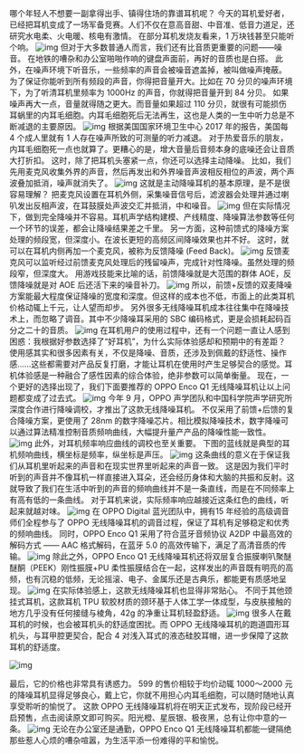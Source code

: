 哪个年轻人不想要一副拿得出手、镇得住场的靠谱耳机呢？
 今天的耳机爱好者，已经把耳机变成了一场军备竞赛。人们不仅在意高音甜、中音准、低音力道足，还研究水电柔、火电暖、核电有激情。 在部分耳机发烧友看来，1 万块钱甚至只能听个响。
    ![img](https://mmbiz.qpic.cn/mmbiz_png/U6yRaDu1NaYXSuYg4l8nicDXec94HkmaxBRcMn64yib5IzDK2avUVWLSPqO4LSSKcsUC70WLegQRD1xHxBue4ovA/640?wx_fmt=png)
但对于大多数普通人而言，我们还有比音质更重要的问题——噪音。 在地铁的嘈杂和办公室啪啪作响的键盘声面前，再好的音质也是白搭。 此外，在噪声环境下听音乐，一些频率的声音会被噪音遮盖掉，被叫做噪声掩蔽。 为了保证你能听到所有频段的声音，你得把音量开大。比如在 70 分贝的噪声环境下，为了听清耳机里频率为 1000Hz 的声音，你就得把音量开到 84 分贝。 如果噪声再大一点，音量就得随之更大。而音量如果超过 110 分贝，就很有可能损伤耳蜗里的内耳毛细胞。内耳毛细胞死后无法再生，这也是人类的一生中听力总是不断减退的主要原因。
![img](https://mmbiz.qpic.cn/mmbiz_png/U6yRaDu1NaYXSuYg4l8nicDXec94HkmaxO2LKkyw3qjQfu7HvXAyjPmXbwXKaHqDw0lbticibIBrffB1XbqibJYckw/640?wx_fmt=png)
根据美国国家环境卫生中心 2017 年的报告，美国每 4 个成人里就有 1 人存在噪声所致的可测量的听力减退。 对于热爱音乐的朋友，内耳毛细胞死一点也就算了。更糟心的是，增大音量后音频本身的底噪还会让音质大打折扣。 这时，除了把耳机头塞紧一点，你还可以选择主动降噪。 比如，我们先用麦克风收集外界的声音，然后再发出和外界噪音声波相反相位的声波，两个声波叠加抵消，噪声就消失了。
![img](https://mmbiz.qpic.cn/mmbiz_jpg/U6yRaDu1NaYXSuYg4l8nicDXec94HkmaxmvEVByv2Ad5v3rMOkUzTrheriaNezq68NEicwoPQ6icOIWic2hUxf3UWqA/640?wx_fmt=jpeg)
这就是主动降噪耳机的基本原理，是不是很容易理解？ 把麦克风设置在耳机外侧，采集噪音信号后，滤波器会处理并通过喇叭发出反相声波，在耳鼓膜处声波交汇并抵消，中和噪音。
![img](https://mmbiz.qpic.cn/mmbiz_png/U6yRaDu1NaYXSuYg4l8nicDXec94HkmaxejZwMUibooq9f2ibe3u2DX1yO8xNDCgl0q1r7A107ib7TVPXibsYhgFqTA/640?wx_fmt=png)
但在实际情况下，做到完全降噪并不容易。耳机声学结构建模、产线精度、降噪算法参数等任何一个环节的误差，都会让降噪结果差之千里。
 另一方面，这种前馈式的降噪方案处理的频段宽，但深度小。在波长更短的高频区间降噪效果也并不好。 这时，就可以在耳机内侧再加一个麦克风，被称为反馈降噪 (Feed Back)。
![img](https://mmbiz.qpic.cn/mmbiz_png/U6yRaDu1NaYXSuYg4l8nicDXec94HkmaxcGWAAMHk2JMFB6NdA28z6T4kIJWlDzrPk6G0RejZDLIEqyvSaJRz0w/640?wx_fmt=png)
反馈麦克风可以监听经过前馈麦克风处理后的残留噪声，完成针对性降噪。虽然处理的频段窄，但深度大。
 用游戏技能来比喻的话，前馈降噪就是大范围的群体 AOE，反馈降噪就是对 AOE 后还活下来的噪音补刀。
![img](https://mmbiz.qpic.cn/mmbiz_png/U6yRaDu1NaYXSuYg4l8nicDXec94Hkmaxqb3slfQKR5FvJ2Trxe7ORCoXrcaIeBZT2xzgtzoLMV3KvbsuaKVmdg/640?wx_fmt=png)
所以，前馈+反馈的双麦降噪方案能最大程度保证降噪的宽度和深度。但这样的成本也不低，市面上的此类耳机价格动辄上千元，让人望而却步。 另外很多无线降噪耳机成本往往集中在降噪技术上，而忽略了调音。其中不少降噪耳采用的 SBC 编码格式，更是会损耗起码百分之二十的音质。
![img](https://mmbiz.qpic.cn/mmbiz_jpg/U6yRaDu1NaYXSuYg4l8nicDXec94HkmaxvgvUv614nS5j9dzicA9aTbHrTKe1Uc1TV3BuenhsPMD0V4ugLl8A0iaw/640?wx_fmt=jpeg) 在耳机用户的使用过程中，还有一个问题一直让人感到困惑：我根据好参数选择了“好耳机”，为什么实际体验感却和预期中的有差距？ 使用感其实和很多因素有关，不仅是降噪、音质，还涉及到佩戴的舒适性、操作感......这些都需要对产品反复打磨，才能让耳机在使用时产生足够契合的感觉。耳机体验感是一种融合了感性因素的综合体验，绝非参数可以简单衡量。 现在，一个更好的选择出现了，我们下面要推荐的 OPPO Enco Q1 无线降噪耳机让以上问题都变成了过去式。
    ![img](https://mmbiz.qpic.cn/mmbiz_png/U6yRaDu1NaYXSuYg4l8nicDXec94HkmaxTdZjDWoweD9nN4qbia5sYN0tB8CzZWNHfGqVttBiatLf35AWKmU18Y8Q/640?wx_fmt=png)
今年 9 月，OPPO 声学团队和中国科学院声学研究所深度合作进行降噪调校，才推出了这款无线降噪耳机。 不仅采用了前馈+后馈的复合降噪方案，更使用了 28nm 的数字降噪芯片。相比模拟降噪技术，数字降噪可以通过算法精准控制音质频响曲线，大幅提升量产产品的降噪性能一致性。
![img](https://mmbiz.qpic.cn/mmbiz_jpg/U6yRaDu1NaYXSuYg4l8nicDXec94Hkmaxv30nwmwoW9v55gT5ZI1r8icKTicLPrDMvYsdicSzcBJQ7xZMVb6HIEkrg/640?wx_fmt=jpeg)
此外，对耳机频率响应曲线的调校也至关重要。 下图的蓝线就是典型的耳机频响曲线，横坐标是频率，纵坐标是声压。
![img](https://mmbiz.qpic.cn/mmbiz_png/U6yRaDu1NaYXSuYg4l8nicDXec94Hkmaxm9q0nf8VqjpZRYvyEI9do9feCmfhYWO6IQJT7QXIF3kmEX8IbtflyQ/640?wx_fmt=png)
这条曲线的意义在于保证我们从耳机里听起来的声音和在现实世界里听起来的声音一致。 这是因为我们平时听到的声音并不像耳机一样直接进入耳朵，还会经历身体和大脑的共振和反射。这就导致了我们在生活中听到的声音的频响曲线并不是一条直线，而是在不同频率上有高有低的一条曲线。 对于耳机来说，实际频率响应越接近这条红色的曲线，听起来就越对味。
![img](https://mmbiz.qpic.cn/mmbiz_png/U6yRaDu1NaYXSuYg4l8nicDXec94HkmaxicG26P0Q5IUapcyUVc9NGtYxvMHRlQ7ibKnOTc5HkHSA1pJvVZbfAlpw/640?wx_fmt=png)
在 OPPO Digital 蓝光团队中，拥有15 年经验的高级调音师们全程参与了 OPPO 无线降噪耳机的调音过程，保证了耳机有足够稳定和优秀的频响曲线。 同时，OPPO Enco Q1 采用了符合蓝牙音频协议 A2DP 中最高效的解码方式 —— AAC 格式解码，在蓝牙 5.0 的高效传输下，满足了高清音质的传输。
![img](https://mmbiz.qpic.cn/mmbiz_png/U6yRaDu1NaYXSuYg4l8nicDXec94HkmaxDDsOufTUH5BXW1gYhPwa0H06MObOsJuebo9Qt29fNcLkyYcKvolvmg/640?wx_fmt=png)
除此之外，OPPO Enco Q1 无线降噪耳机还将双层复合振膜喇叭聚醚醚酮（PEEK）刚性振膜+PU 柔性振膜结合在一起，这样发出的声音既有明亮的高频，也有沉稳的低频，无论摇滚、电子、金属乐还是古典乐，都能更有质感地呈现。
![img](https://mmbiz.qpic.cn/mmbiz_png/U6yRaDu1NaYXSuYg4l8nicDXec94HkmaxAibicrcnuvf9PHic2UjojbH2vmksYVhPp0SSmNyicjRNaUmgVgN68zibq2Q/640?wx_fmt=png)
在实际体验感上，这款无线降噪耳机也显得非常贴心。
不同于其他颈挂式耳机，这款耳机 TPU 软胶材质的颈环基于人体工学一体成型，与皮肤接触的地方几乎没有任何接缝与棱角，42g 的净重让耳机轻盈舒适。
![img](https://mmbiz.qpic.cn/mmbiz_jpg/U6yRaDu1NaYXSuYg4l8nicDXec94HkmaxclNqT7pUnPmpG5HfrNXEibgHKNpiarFyaTEzqaykwaicZ4HxTy7TnsDIg/640?wx_fmt=jpeg)
很多人在戴耳机的时候，也会被耳机头的舒适度困扰。而 OPPO 无线降噪耳机的跑道圆形耳机头，与耳甲腔更契合，配合 4 对浅入耳式的液态硅胶耳帽，进一步保障了这款耳机的舒适度。

![img](https://mmbiz.qpic.cn/mmbiz_png/U6yRaDu1NaYXSuYg4l8nicDXec94Hkmax0HXF1gHUjMVrX8SOFstZkovhfGANrAz2BHZ0cgdZeOxOAozonZBGyQ/640?wx_fmt=png)

最后，它的价格也非常具有诱惑力。
599 的售价相较于均价动辄 1000～2000 元的降噪耳机显得足够良心，戴上它，你就不用担心内耳毛细胞，可以随时随地认真享受聆听的愉悦了。 这款 OPPO 无线降噪耳机将在明天正式发布，现阶段已经开启预售，点击阅读原文即可购买。阳光橙、星辰银、极夜黑，总有让你中意的一条。
![img](https://mmbiz.qpic.cn/mmbiz_jpg/U6yRaDu1NaYXSuYg4l8nicDXec94HkmaxHbnsx2dt2rH1EHoca0cbX6hn7FR9IMA3kSDo4xugjX1eFkCbiaMibyjg/640?wx_fmt=jpeg)
无论在办公室还是通勤，OPPO Enco Q1 无线降噪耳机都能一键隔绝那些惹人心烦的嘈杂喧嚣，为生活平添一份难得的平和愉悦。
